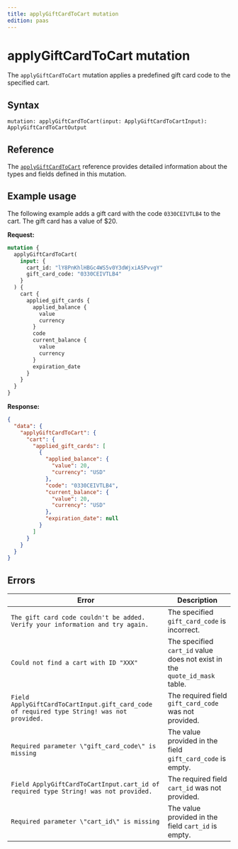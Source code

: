 ```yaml
---
title: applyGiftCardToCart mutation
edition: paas
---
```


# applyGiftCardToCart mutation

The `applyGiftCardToCart` mutation applies a predefined gift card code to the specified cart.

## Syntax

 `mutation: applyGiftCardToCart(input: ApplyGiftCardToCartInput): ApplyGiftCardToCartOutput`

## Reference

The [`applyGiftCardToCart`](https://developer.adobe.com/commerce/webapi/graphql-api/index.html#mutation-applyGiftCardToCart) reference provides detailed information about the types and fields defined in this mutation.

## Example usage

The following example adds a gift card with the code `0330CEIVTLB4` to the cart. The gift card has a value of $20.

**Request:**

```graphql
mutation {
  applyGiftCardToCart(
    input: {
      cart_id: "lY8PnKhlHBGc4WS5v0Y3dWjxiA5PvvgY"
      gift_card_code: "0330CEIVTLB4"
    }
  ) {
    cart {
      applied_gift_cards {
        applied_balance {
          value
          currency
        }
        code
        current_balance {
          value
          currency
        }
        expiration_date
      }
    }
  }
}
```

**Response:**

```json
{
  "data": {
    "applyGiftCardToCart": {
      "cart": {
        "applied_gift_cards": [
          {
            "applied_balance": {
              "value": 20,
              "currency": "USD"
            },
            "code": "0330CEIVTLB4",
            "current_balance": {
              "value": 20,
              "currency": "USD"
            },
            "expiration_date": null
          }
        ]
      }
    }
  }
}
```

## Errors

Error | Description
--- | ---
`The gift card code couldn't be added. Verify your information and try again.` | The specified `gift_card_code` is incorrect.
`Could not find a cart with ID "XXX"` | The specified `cart_id` value does not exist in the `quote_id_mask` table.
`Field ApplyGiftCardToCartInput.gift_card_code of required type String! was not provided.` | The required field `gift_card_code` was not provided.
`Required parameter \"gift_card_code\" is missing` | The value provided in the field `gift_card_code` is empty.
`Field ApplyGiftCardToCartInput.cart_id of required type String! was not provided.` | The required field `cart_id` was not provided.
`Required parameter \"cart_id\" is missing` | The value provided in the field `cart_id` is empty.
